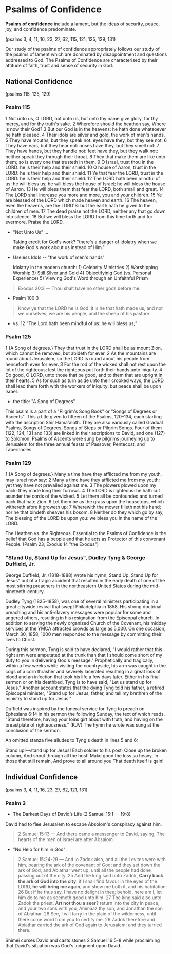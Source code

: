 # Psalms of Confidence

**Psalms of confidence** include a lament, but the ideas of security, peace, joy, and confidence predominate. 

(psalms 3, 4, 11, 16, 23, 27, 62, 115, 121, 125, 129, 131)

Our study of the psalms of confidence appropriately follows our study of the psalms of lament which are dominated by disappointment and questions addressed to God. The Psalms of Confidence are characterised by their attitude of faith, trust and sense of security in God.

## National Confidence

(psalms 115, 125, 129)

### Psalm 115

1 Not unto us, O LORD, not unto us, but unto thy name give glory, for thy mercy, and for thy truth's sake. 2 Wherefore should the heathen say, Where is now their God? 3 But our God is in the heavens: he hath done whatsoever he hath pleased. 4 Their idols are silver and gold, the work of men's hands. 5 They have mouths, but they speak not: eyes have they, but they see not: 6 They have ears, but they hear not: noses have they, but they smell not: 7 They have hands, but they handle not: feet have they, but they walk not: neither speak they through their throat. 8 They that make them are like unto them; so is every one that trusteth in them. 9 O Israel, trust thou in the LORD: he is their help and their shield. 10 O house of Aaron, trust in the LORD: he is their help and their shield. 11 Ye that fear the LORD, trust in the LORD: he is their help and their shield. 12 The LORD hath been mindful of us: he will bless us; he will bless the house of Israel; he will bless the house of Aaron. 13 He will bless them that fear the LORD, both small and great. 14 The LORD shall increase you more and more, you and your children. 15 Ye are blessed of the LORD which made heaven and earth. 16 The heaven, even the heavens, are the LORD'S: but the earth hath he given to the children of men. 17 The dead praise not the LORD, neither any that go down into silence. 18 But we will bless the LORD from this time forth and for evermore. Praise the LORD.

- "Not Unto Us" ... 
	
	Taking credit for God's work? "there's a danger of idolatry when we make God's work about us instead of Him."

- Useless Idols -- "the work of men's hands"

	Idolatry in the modern church: 1) Celebrity Ministries 2) Worshipping Worship 3) Still Silver and Gold  4) Objectifyinig God (vs. Personal Experience) 5) Viewing God's Word through an Unfaithful Prism

> Exodus 20:3 &mdash; Thou shalt have no other gods before me.

- Psalm 100:3

> Know ye that the LORD he is God: it is he that hath made us, and not we ourselves; we are his people, and the sheep of his pasture.
 
- vs. 12 "The Lord hath been mindful of us: he will bless us;"

### Psalm 125

1 {A Song of degrees.} They that trust in the LORD shall be as mount Zion, which cannot be removed, but abideth for ever. 2 As the mountains are round about Jerusalem, so the LORD is round about his people from henceforth even for ever. 3 For the rod of the wicked shall not rest upon the lot of the righteous; lest the righteous put forth their hands unto iniquity. 4 Do good, O LORD, unto those that be good, and to them that are upright in their hearts. 5 As for such as turn aside unto their crooked ways, the LORD shall lead them forth with the workers of iniquity: but peace shall be upon Israel.

- the title: "A Song of Degrees"

This psalm is a part of a "Pilgrim's Song Book" or "Songs of Degrees or Ascents". This a title given to fifteen of the Psalms, 120–134, each starting with the ascription Shir Hama'aloth. They are also variously called Gradual Psalms, Songs of Degrees, Songs of Steps or Pilgrim Songs. Four of them (122, 124, 131 and 133) are linked in their ascriptions to David, and one (127) to Solomon. Psalms of Ascents were sung by pilgrims journeying up to Jerusalem for the three annual feasts of Passover, Pentecost, and Tabernacles.


### Psalm 129

1 {A Song of degrees.} Many a time have they afflicted me from my youth, may Israel now say: 2 Many a time have they afflicted me from my youth: yet they have not prevailed against me. 3 The plowers plowed upon my back: they made long their furrows. 4 The LORD is righteous: he hath cut asunder the cords of the wicked. 5 Let them all be confounded and turned back that hate Zion. 6 Let them be as the grass upon the housetops, which withereth afore it groweth up: 7 Wherewith the mower filleth not his hand; nor he that bindeth sheaves his bosom. 8 Neither do they which go by say, The blessing of the LORD be upon you: we bless you in the name of the LORD.

The Heathen vs. the Righteous. Essential to the Psalms of Confidence is the belief that God has a people and that he acts as Protector of this convenant People. (Psalm 23; Exodus 14 "the Exodus")

### "Stand Up, Stand Up for Jesus", Dudley Tyng & George Duffield, Jr.

George Duffield, Jr. (1818-1888) wrote his hymn, Stand Up, Stand Up for Jesus" out of a tragic accident that resulted in the early death of one of the most stirring preachers in the northeastern United States during the mid-nineteeth-century. 

Dudley Tyng (1825-1858), was one of several ministers participating in a great citywide revival that swept Philadelphia in 1858. His strong doctrinal preaching and his anti-slavery messages were popular for some and angered others, resulting in his resignation from the Episcopal church. In addition to serving the newly organized Church of the Covenant, his midday services at the YMCA attracted crowds as large as 5,000. On one occasion, March 30, 1858, 1000 men responded to the message by committing their lives to Christ.

During this sermon, Tyng is said to have declared, "I would rather that this right arm were amputated at the trunk than that I should come short of my duty to you in delivering God's message." Prophetically and tragically, within a few weeks while visiting the countryside, his arm was caught in the cogs of a corn thrasher and severely lacerated resulting in a great loss of blood and an infection that took his life a few days later. Either in his final sermon or on his deathbed, Tyng is to have said, "Let us stand up for Jesus." Another account states that the dying Tyng told his father, a retired Episcopal minister, "Stand up for Jesus, father, and tell my brethren of the ministry to stand up for Jesus."

Duffield was inspired by the funeral service for Tyng to preach on Ephesians 6:14 in his sermon the following Sunday, the text of which reads, "Stand therefore, having your loins girt about with truth, and having on the breastplate of righteousness." (KJV) The hymn he wrote was sung at the conclusion of the sermon.

An omitted stanza five alludes to Tyng's death in lines 5 and 6:

Stand up!—stand up for Jesus!
Each soldier to his post;
Close up the broken column,
And shout through all the host!
Make good the loss so heavy,
In those that still remain,
And prove to all around you
That death itself is gain!

## Individual Confidence

(psalms 3, 4, 11, 16, 23, 27, 62, 121, 131)

### Psalm 3

- The Darkest Days of David’s Life (2 Samuel 15:1 &mdash; 19:8)

David had to flee Jerusalem to escape Absolom's conspiracy against him.

> 2 Samuel 15:13 &mdash; And there came a messenger to David, saying, The hearts of the men of Israel are after Absalom. 

- "No Help for him in God"

> 2 Samuel 15:24-29 &mdash; And lo Zadok also, and all the Levites were with him, bearing the ark of the covenant of God: and they set down the ark of God; and Abiathar went up, until all the people had done passing out of the city. 25 And the king said unto Zadok, **Carry back the ark of God into the city**: if I shall find favour in the eyes of the LORD, **he will bring me again**, and shew me both it, and his habitation: 26 But if he thus say, I have no delight in thee; behold, here am I, let him do to me as seemeth good unto him. 27 The king said also unto Zadok the priest, **Art not thou a seer?** return into the city in peace, and your two sons with you, Ahimaaz thy son, and Jonathan the son of Abiathar. 28 See, I will tarry in the plain of the wilderness, until there come word from you to certify me. 29 Zadok therefore and Abiathar carried the ark of God again to Jerusalem: and they tarried there.

Shimei curses David and casts stones 2 Samuel 16:5-8 while proclaiming that David's situation was God's judgment upon David.